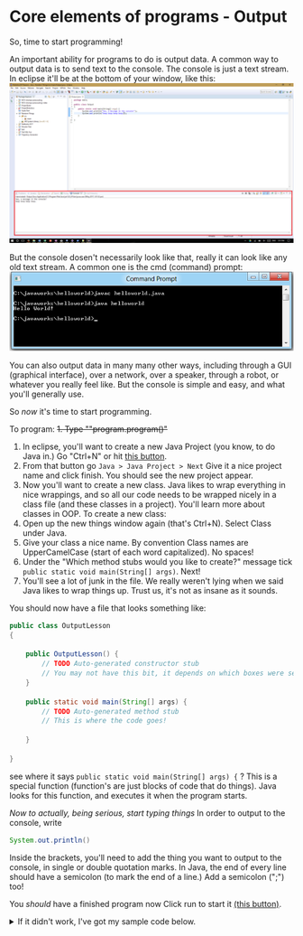 # Core elements of programs - Output

So, time to start programming!

An important ability for programs to do is output data.
A common way to output data is to send text to the console.
The console is just a text stream. In eclipse it'll be at the bottom of your window, like this:
![Console Screenshot Eclipse](https://raw.githubusercontent.com/Team4613-BarkerRedbacks/Programming-Java-Guide/master/Introduction%20to%20(Java)%20Programming/2.%20Core%20elements%20of%20programs/Console%20screenshot%20eclipse.png?token=AGMa2nOLqE4cZoXs3CX1_-lhfsgZteIMks5ZFVFbwA%3D%3D "Console Screenshot Eclipse")

But the console dosen't necessarily look like that, really it can look like any old text stream.
A common one is the cmd (command) prompt:
![Console Screenshot CMD](https://raw.githubusercontent.com/Team4613-BarkerRedbacks/Programming-Java-Guide/master/Introduction%20to%20(Java)%20Programming/2.%20Core%20elements%20of%20programs/Console%20screenshot%20cmd.png?token=AGMa2uGcjQX4TM9SZI-6IoehnxJQX1ocks5ZFVDhwA%3D%3D "Console Screenshot CMD")

You can also output data in many many other ways, including through a GUI (graphical interface), over a network, over a speaker, through a robot, or whatever you really feel like.
But the console is simple and easy, and what you'll generally use.

So *now* it's time to start programming.

To program:
~~1. Type ""program.program()"~~

1. In eclipse, you'll want to create a new Java Project (you know, to do Java in.) Go "Ctrl+N" or hit [this button](https://raw.githubusercontent.com/Team4613-BarkerRedbacks/Programming-Java-Guide/master/Introduction%20to%20(Java)%20Programming/2.%20Core%20elements%20of%20programs/Eclipse%20new%20java%20project.png?token=AGMa2sFsz1I2wmEcP9WuyMNQTHzf0gicks5ZFVnwwA%3D%3D).
2. From that button go ```Java > Java Project > Next``` Give it a nice project name and click finish. You should see the new project appear.
3. Now you'll want to create a new class. Java likes to wrap everything in nice wrappings, and so all our code needs to be wrapped nicely in a class file (and these classes in a project). You'll learn more about classes in OOP. To create a new class:
4. Open up the new things window again (that's Ctrl+N). Select Class under Java.
5. Give your class a nice name. By convention Class names are UpperCamelCase (start of each word capitalized). No spaces!
6. Under the "Which method stubs would you like to create?" message tick ```public static void main(String[] args)```. Next!
7. You'll see a lot of junk in the file. We really weren't lying when we said Java likes to wrap things up. Trust us, it's not as insane as it sounds.

You should now have a file that looks something like:
```Java
public class OutputLesson
{

	public OutputLesson() {
		// TODO Auto-generated constructor stub
		// You may not have this bit, it depends on which boxes were selected. If you do have it, feel free to delete it, but it dosen't really matter
	}

	public static void main(String[] args) {
		// TODO Auto-generated method stub
		// This is where the code goes!

	}

}
```

see where it says ```public static void main(String[] args) {``` ? This is a special function (function's are just blocks of code that do things). Java looks for this function, and executes it when the program starts.

*Now to actually, being serious, start typing things*
In order to output to the console, write
```Java
System.out.println()
```
Inside the brackets, you'll need to add the thing you want to output to the console, in single or double quotation marks.
In Java, the end of every line should have a semicolon (to mark the end of a line.) Add a semicolon (";") too!

You *should* have a finished program now Click run to start it [(this button)](https://raw.githubusercontent.com/Team4613-BarkerRedbacks/Programming-Java-Guide/master/Introduction%20to%20(Java)%20Programming/2.%20Core%20elements%20of%20programs/Eclipse%20run.png?token=AGMa2lsvMnab2J9HSc4g-e16JPw9Yit3ks5ZFVnZwA%3D%3D).

<details> 
  <summary>If it didn't work, I've got my sample code below.</summary>
   <p>
```Java
public class Output
{
	public static void main(String[] args) {
		System.out.println("See, a message in the console!");
		System.out.println("beep boop beep boop.");
	}

}
```
</p> 
</details>

## Activities

1. Try changing the message to whatever you want!
2. Try doing a number
3. Try doing a number *without quotes (gasp. The humanity.)*
4. Try doing a sentence *without quotes. Again! un-boh-livable.* It won't work, but read through the error message and see what it says.